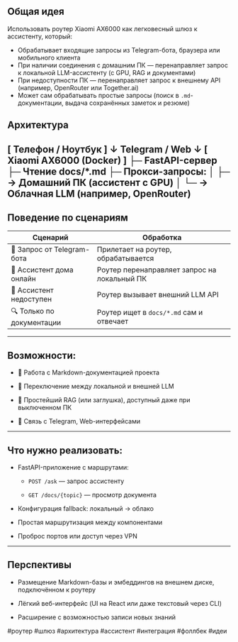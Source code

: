 ## Общая идея

Использовать роутер Xiaomi AX6000 как легковесный шлюз к ассистенту, который:
- Обрабатывает входящие запросы из Telegram-бота, браузера или мобильного клиента
- При наличии соединения с домашним ПК — перенаправляет запрос к локальной LLM-ассистенту (с GPU, RAG и документами)
- При недоступности ПК — перенаправляет запрос к внешнему API (например, OpenRouter или Together.ai)
- Может сам обрабатывать простые запросы (поиск в `.md`-документации, выдача сохранённых заметок и резюме)

## Архитектура

[ Телефон / Ноутбук ]
          ↓
       Telegram / Web
          ↓
  [ Xiaomi AX6000 (Docker) ]
        ├─ FastAPI-сервер
        ├─ Чтение docs/*.md
        ├─ Прокси-запросы:
        │    ├─ → Домашний ПК (ассистент с GPU)
        │    └─ → Облачная LLM (например, OpenRouter)
---

## Поведение по сценариям

|Сценарий|Обработка|
|---|---|
|📲 Запрос от Telegram-бота|Прилетает на роутер, обрабатывается|
|🧠 Ассистент дома онлайн|Роутер перенаправляет запрос на локальный ПК|
|📴 Ассистент недоступен|Роутер вызывает внешний LLM API|
|🔍 Только по документации|Роутер ищет в `docs/*.md` сам и отвечает|

---

## Возможности:

- 📂 Работа с Markdown-документацией проекта
    
- 🔄 Переключение между локальной и внешней LLM
    
- 🧠 Простейший RAG (или заглушка), доступный даже при выключенном ПК
    
- 🧩 Связь с Telegram, Web-интерфейсами
    

---

## Что нужно реализовать:

- FastAPI-приложение с маршрутами:
    
    - `POST /ask` — запрос ассистенту
        
    - `GET /docs/{topic}` — просмотр документа
        
- Конфигурация fallback: локальный → облако
    
- Простая маршрутизация между компонентами
    
- Проброс портов или доступ через VPN
    

---

## Перспективы

- Размещение Markdown-базы и эмбеддингов на внешнем диске, подключённом к роутеру
    
- Лёгкий веб-интерфейс (UI на React или даже текстовый через CLI)
    
- Расширение с возможностью записи новых знаний
    

#роутер #шлюз #архитектура #ассистент #интеграция #фоллбек #идеи 

